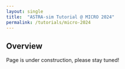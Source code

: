 ```yaml
---
layout: single
title:  "ASTRA-sim Tutorial @ MICRO 2024"
permalink: /tutorials/micro-2024
---
```


## Overview
Page is under construction, please stay tuned!
